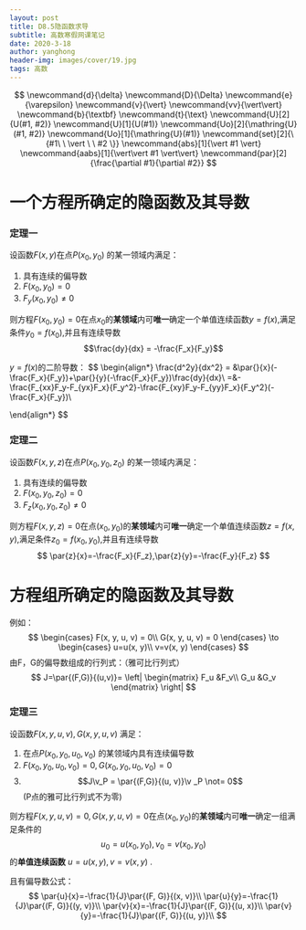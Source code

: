 ```yaml
---
layout: post
title: D8.5隐函数求导
subtitle: 高数寒假网课笔记
date: 2020-3-18
author: yanghong
header-img: images/cover/19.jpg
tags: 高数 
---
```


$$
\newcommand{d}{\delta}
\newcommand{D}{\Delta}
\newcommand{e}{\varepsilon}
\newcommand{v}{\vert}
\newcommand{vv}{\vert\vert}
\newcommand{b}{\textbf}
\newcommand{t}{\text}
\newcommand{U}[2]{U(#1, #2)}
\newcommand{U}[1]{U(#1)}
\newcommand{Uo}[2]{\mathring{U}(#1, #2)}
\newcommand{Uo}[1]{\mathring{U}(#1)}
\newcommand{set}[2]{\{#1\ \ \vert \ \ #2 \}}
\newcommand{abs}[1]{\vert #1 \vert}
\newcommand{aabs}[1]{\vert\vert #1 \vert\vert}
\newcommand{par}[2]{\frac{\partial #1}{\partial #2}}
$$

# 一个方程所确定的隐函数及其导数

### 定理一

设函数$F(x, y)$在点$P(x_0, y_0)$ 的某一领域内满足：

1. 具有连续的偏导数
2. $F(x_0, y_0)=0$
3. $F_y(x_0, y_0) \neq 0$

则方程$F(x_0, y_0) = 0$在点$x_0$的**某领域**内可**唯一**确定一个单值连续函数$y=f(x)$,满足条件$y_0=f(x_0)$,并且有连续导数$$\frac{dy}{dx} = -\frac{F_x}{F_y}$$ 

$y = f(x)$的二阶导数： 
$$
\begin{align*}
\frac{d^2y}{dx^2} = &\par{}{x}(-\frac{F_x}{F_y})+\par{}{y}(-\frac{F_x}{F_y})\frac{dy}{dx}\\
=&-\frac{F_{xx}F_y-F_{yx}F_x}{F_y^2}-\frac{F_{xy}F_y-F_{yy}F_x}{F_y^2}(-\frac{F_x}{F_y})\\

\end{align*}
$$

### 定理二

设函数$F(x, y, z)$在点$P(x_0, y_0, z_0)$ 的某一领域内满足：

1. 具有连续的偏导数
2. $F(x_0, y_0,z_0)=0$
3. $F_z(x_0, y_0, z_0) \neq 0$

则方程$F(x, y, z) = 0$在点$(x_0, y_0)$的**某领域**内可**唯一**确定一个单值连续函数$z=f(x,y)$,满足条件$z_0=f(x_0,y_0)$,并且有连续导数 
$$
\par{z}{x}=-\frac{F_x}{F_z},\par{z}{y}=-\frac{F_y}{F_z}
$$

# 方程组所确定的隐函数及其导数

例如：
$$
\begin{cases}
F(x, y, u, v) = 0\\
G(x, y, u, v) = 0
\end{cases}
\to
\begin{cases}
u=u(x, y)\\
v=v(x, y)
\end{cases}
$$
由F，G的偏导数组成的行列式：（雅可比行列式）
$$
J=\par{(F,G)}{(u,v)}=
\left| \begin{matrix}
F_u &F_v\\
G_u &G_v
\end{matrix} \right|
$$

### 定理三

设函数$F(x, y, u, v), G(x, y, u, v)$ 满足：

1. 在点$P(x_0, y_0, u_0, v_0)$ 的某领域内具有连续偏导数
2. $F(x_0, y_0, u_0, v_0)=0, G(x_0, y_0, u_0, v_0) =0$
3. $$J\v_P = \par{(F,G)}{(u, v)}\v _P \not= 0$$ (P点的雅可比行列式不为零)

则方程$F(x, y, u, v) = 0, G(x, y, u, v) = 0$在点$(x_0, y_0)$的**某领域**内可**唯一**确定一组满足条件的 $$u_0 = u(x_0, y_0), v_0=v(x_0, y_0)$$ 的**单值连续函数** $u=u(x, y), v=v(x,y)$ .

且有偏导数公式：
$$
\par{u}{x}=-\frac{1}{J}\par{(F, G)}{(x, v)}\\
\par{u}{y}=-\frac{1}{J}\par{(F, G)}{(y, v)}\\
\par{v}{x}=-\frac{1}{J}\par{(F, G)}{(u, x)}\\
\par{v}{y}=-\frac{1}{J}\par{(F, G)}{(u, y)}\\
$$
